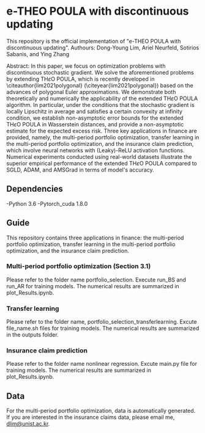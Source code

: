 # e-THEO POULA with discontinuous updating

This repository is the official implementation of "e-THEO POULA with discontinuous updating". 
Authours: Dong-Young Lim, Ariel Neurfeld, Sotirios Sabanis, and Ying Zhang

Abstract: In this paper, we focus on optimization problems with discontinuous stochastic gradient. We solve the aforementioned problems by extending TH$\varepsilon$O POULA, which is recently developed in \citeauthor{lim2021polygonal} (\citeyear{lim2021polygonal}) based on the advances of polygonal Euler approximations. We demonstrate both theoretically and numerically the applicability of the extended TH$\varepsilon$O POULA algorithm. In particular, under the conditions that the stochastic gradient is locally Lipschitz in average and satisfies a certain convexity at infinity condition, we establish non-asymptotic error bounds for the extended TH$\varepsilon$O POULA in Wasserstein distances, and provide a non-asymptotic estimate for the expected excess risk. Three key applications in finance are provided, namely, the multi-period portfolio optimization, transfer learning in the multi-period portfolio optimization, and the insurance claim prediction, which involve neural networks with (Leaky)-ReLU activation functions. Numerical experiments conducted using real-world datasets illustrate the superior empirical performance of the extended TH$\varepsilon$O POULA compared to SGLD, ADAM, and AMSGrad in terms of model's accuracy.

## Dependencies
-Python 3.6
-Pytorch_cuda 1.8.0 

## Guide
This repository contains three applications in finance: the multi-period portfolio optimization, transfer learning in the multi-period portfolio optimization, and the insurance claim prediction. 

### Multi-period portfolio optimization (Section 3.1)
Please refer to the folder name portfolio_selection. Execute run_BS and run_AR for training models. The numerical results are summarized in plot_Results.ipynb.  



### Transfer learning
Please refer to the folder name, portfolio_selection_transferlearning. Excute file_name.sh files for training models. The numerical results are summarized in the outputs folder. 

### Insurance claim prediction
Please refer to the folder name nonlinear regression. Excute main.py file for training models. The numerical results are summarized in plot_Results.ipynb.

## Data
For the multi-period portfolio optimization, data is automatically generated.
If you are interested in the insurance claims data, please email me, dlim@unist.ac.kr.








